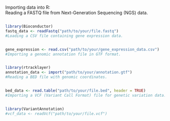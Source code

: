 Importing data into R:<br />
Reading a FASTQ file from Next-Generation Sequencing (NGS) data.

```R

library(Bioconductor)
fastq_data <- readFastq("path/to/your/file.fastq")
#Loading a CSV file containing gene expression data.
```
```R

gene_expression <- read.csv("path/to/your/gene_expression_data.csv")
#Importing a genomic annotation file in GTF format.
```
```R

library(rtracklayer)
annotation_data <- import("path/to/your/annotation.gtf")
#Reading a BED file with genomic coordinates.
```
```R

bed_data <- read.table("path/to/your/file.bed", header = TRUE)
#Importing a VCF (Variant Call Format) file for genetic variation data.
```
```R

library(VariantAnnotation)
#vcf_data <- readVcf("path/to/your/file.vcf")
```
